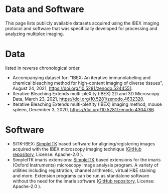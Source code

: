 # Data and Software

This page lists publicly available datasets acquired using the IBEX imaging protocol and software that was specifically developed for processing and analyzing multiplex imaging.

# Data

listed in reverse chronological order.

* Accompanying dataset for: "IBEX: An iterative immunolabeling and chemical bleaching method for high-content imaging of diverse tissues", August 24, 2021, <https://doi.org/10.5281/zenodo.5244551>.
* Iterative Bleaching Extends multi-pleXity (IBEX) 2D and 3D Microscopy Data, March 23, 2021, <https://doi.org/10.5281/zenodo.4632320>.
* Iterative Bleaching Extends multi-pleXity (IBEX) imaging method, mouse spleen, December 3, 2020, <https://doi.org/10.5281/zenodo.4304786>.


# Software

* SITK-IBEX: [SimpleITK](https://www.simpleitk.org) based software for aligning/registering images acquired with the IBEX microscopy imaging technique ([GitHub repository](https://github.com/niaid/sitk-ibex), License: Apache-2.0 ).
* SimpleITK imaris extensions: [SimpleITK](https://www.simpleitk.org) based extensions for the imaris (Oxford Instruments) microscopy image analysis program. A variety of utilities including registration, channel arithmetic, virtual H&E staining and more. Extension programs can be run as standalone software without the need for the imaris software ([GitHub repository](https://github.com/niaid/imaris_extensions), License: Apache-2.0 ).
